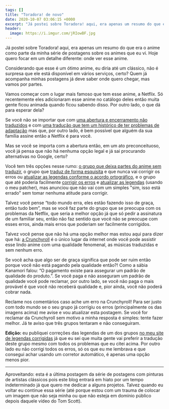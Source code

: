 ```yaml
---
tags: []
title: "Toradora! de novo"
date: 2020-10-07 03:06:15 +0000
excerpt: "Já postei sobre Toradora! aqui, era apenas um resumo do que era o anime como parte da minha série de postagens sobre os animes que eu vi..."
header:
  image: https://i.imgur.com/jRIowBF.jpg
---
```


Já postei sobre Toradora! aqui, era apenas um resumo do que era o anime como parte da minha série de postagens sobre os animes que eu vi. Hoje quero focar em um detalhe diferente: onde ver esse anime.

Considerando que esse é um ótimo anime, eu diria até um clássico, não é surpresa que ele está disponível em vários serviços, certo? Quem já acompanha minhas postagens já deve saber onde quero chegar, mas vamos por partes.

Vamos começar com o lugar mais famoso que tem esse anime, a Netflix. Só recentemente eles adicionaram esse anime no catálogo deles então muita gente ficou animada quando ficou sabendo disso. Por outro lado, o que dá para esperar dela?

Se você não se importar que com [uma abertura e encerramento não traduzidos](https://i.imgur.com/VBXO1ll.png) e com [uma tradução que tem um histórico de ter problemas de adaptação](https://www.youtube.com/watch?v=5rOHpkpYMIM) mas que, por outro lado, é bem possível que alguém da sua família assine então a Netflix é para você.

Mas se você se importa com a abertura então, em um ato preconceituoso, você já pensa que não há nenhuma opção legal e já sai procurando alternativas no Google, certo?

Você tem três opções nesse rumo: [o grupo que deixa partes do anime sem traduzir](https://i.imgur.com/ctcNa1H.png), o grupo que [traduz de forma esquisita](https://i.imgur.com/YBOAdL5.png) e que nunca vai corrigir os erros ou [atualizar as legendas conforme o acordo ortográfico](https://i.imgur.com/q4bNBgt.png), e o grupo que até poderia facilmente [corrigir os erros](https://i.imgur.com/HwAIKe4.png) e [atualizar as legendas](https://i.imgur.com/K3PPcHR.png) (usando o meu patcher), mas anunciou que não vai com um simples "sim, isso está errado" sem tomar nenhuma atitude para corrigir.

Talvez você pense “todo mundo erra, eles estão fazendo isso de graça, então tudo bem”, mas se você faz parte do grupo que se preocupa com os problemas da Netflix, que seria a melhor opção já que só pedir a assinatura de um familiar seu, então não faz sentido que você não se preocupe com esses erros, ainda mais erros que poderiam ser facilmente corrigidos.

Talvez você pense que não há uma opção melhor mas estou aqui para dizer que há: [a Crunchyroll](https://www.crunchyroll.com/pt-br/toradora) é o único lugar da internet onde você pode assistir esse lindo anime com uma qualidade fenomenal, as músicas traduzidas e sem nenhum erro.

Se você acha que algo ser de graça significa que pode ser ruim então porque você não está pagando pela qualidade então?! Como a sábia Kanamori falou: “O pagamento existe para assegurar um padrão de qualidade do produto.”. Se você paga e não asseguram um padrão de qualidade você pode reclamar, por outro lado, se você não paga o mais provável é que você não receberá qualidade e, pior ainda, você não poderá cobrar nada.

Reclame nos comentários caso ache um erro na Crunchyroll! Para ser justo com todo mundo se o seu grupo já corrigiu os erros (principalmente os das imagens acima) me avise e vou atualizar esta postagem. Se você for reclamar da Crunchyroll sem motivo a minha resposta é simples: tente fazer melhor. Já te aviso que três grupos tentaram e não conseguiram.

**Edição:** eu publiquei correções das legendas de um dos grupos [no meu site de legendas corrigidas](https://qgustavor.github.io/fixed-subtitles/) já que eu sei que muita gente vai preferir a tradução deste grupo mesmo com todos os problemas que eu citei acima. Por outro lado eu não corrigi todos os erros, só os que eu me lembrava e que consegui achar usando um corretor automático, é apenas uma opção menos pior.

---

Aproveitando: esta é a última postagem da série de postagens com pinturas de artistas clássicos pois este blog entrará em hiato por um tempo indeterminado já que quero me dedicar a alguns projetos. Talvez quando eu voltar eu continue essa série (até porque estou com um trauma de colocar um imagem que não seja minha ou que não esteja em domínio público depois daquele vídeo do Tom Scott).